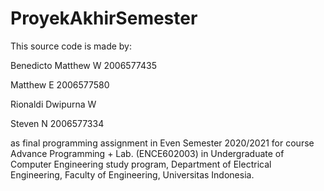 # ProyekAkhirSemester


This source code is made by:

Benedicto Matthew W 2006577435

Matthew E 2006577580

Rionaldi Dwipurna W

Steven N 2006577334

as final programming assignment in Even Semester 2020/2021 for course Advance Programming + Lab. (ENCE602003) in Undergraduate of Computer Engineering study program, Department of Electrical Engineering, Faculty of Engineering, Universitas Indonesia.
